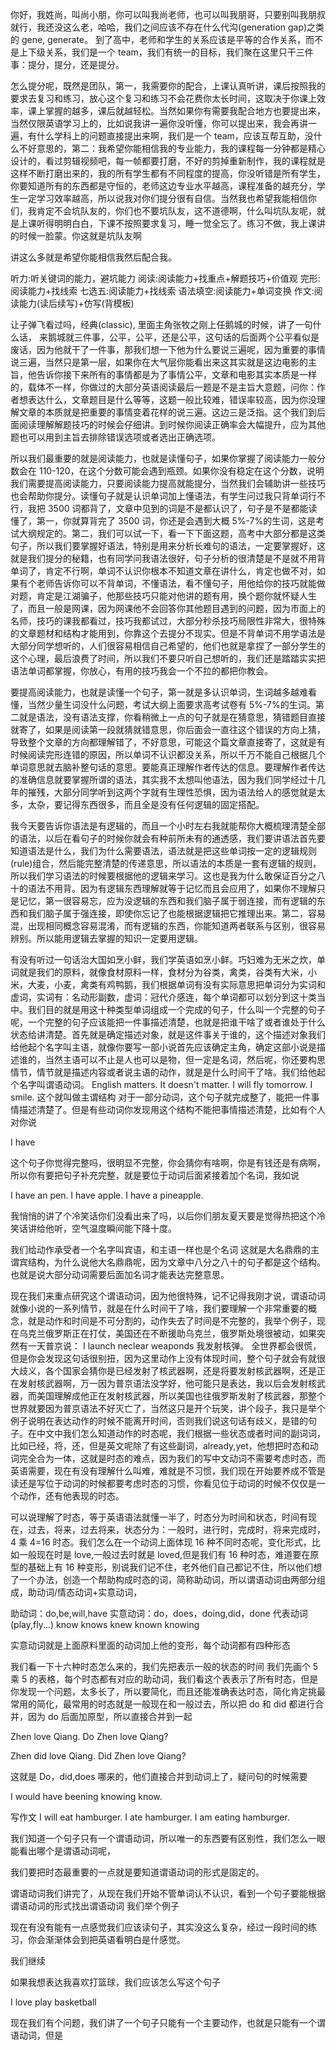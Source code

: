 你好，我姓尚，叫尚小朋，你可以叫我尚老师，也可以叫我朋哥，只要别叫我朋叔就行，我还没这么老，哈哈，我们之间应该不存在什么代沟(generation gap)之类的 gene, generate。 到了高中，老师和学生的关系应该是平等的合作关系，而不是上下级关系，我们是一个 team，我们有统一的目标，我们聚在这里只干三件事：提分，提分，还是提分。

怎么提分呢，既然是团队，第一，我需要你的配合，上课认真听讲，课后按照我的要求去复习和练习，放心这个复习和练习不会花费你太长时间，这取决于你课上效率，课上掌握的越多，课后就越轻松。当然如果你有需要我配合地方也要提出来，当然仅限英语学习上的，比如说我讲一遍你没听懂，你可以提出来，我会再讲一遍，有什么学科上的问题直接提出来啊，我们是一个 team，应该互帮互助，没什么不好意思的，第二：我希望你能相信我的专业能力，我的课程每一分钟都是精心设计的，看过剪辑视频吧，每一帧都要打磨，不好的剪掉重新制作，我的课程就是这样不断打磨出来的，我的所有学生都有不同程度的提高，你没听错是所有学生，你要知道所有的东西都是守恒的，老师这边专业水平越高，课程准备的越充分，学生一定学习效率越高，所以说我对你们提分很有自信。当然我也希望我能相信你们，我肯定不会坑队友的，你们也不要坑队友，这不道德啊，什么叫坑队友呢，就是上课听得明明白白，下课不按照要求复习，睡一觉全忘了。练习不做，我上课讲的时候一脸蒙。你这就是坑队友啊

讲这么多就是希望你能相信我然后配合我。

听力:听关键词的能力，避坑能力
阅读:阅读能力+找重点+解题技巧+价值观
完形:阅读能力+找线索
七选五:阅读能力+找线索
语法填空:阅读能力+单词变换
作文:阅读能力(读后续写)+仿写(背模板)

让子弹飞看过吗，经典(classic), 里面主角张牧之刚上任鹅城的时候，讲了一句什么话， 来鹅城就三件事，公平，公平，还是公平，这句话的后面两个公平看似是废话，因为他就干了一件事，那我们想一下他为什么要说三遍呢，因为重要的事情说三遍，当然只是第一层，如果你在大气层你能看出来这其实就是这边电影的主旨，他告诉你接下来所有的事情都是为了事情公平，文章和电影其实本质是一样的，载体不一样，你做过的大部分英语阅读最后一题是不是主旨大意题，问你：作者想表达什么，文章题目是什么等等，这题一般比较难，错误率较高，因为你没理解文章的本质就是把重要的事情变着花样的说三遍。这边三是泛指。这个我们到后面阅读理解解题技巧的时候会仔细讲。到时候你阅读正确率会大幅提升，应为其他题也可以用到主旨去排除错误选项或者选出正确选项。

所以我们最重要的就是阅读能力，也就是读懂句子，如果你掌握了阅读能力一般分数会在 110-120，在这个分数可能会遇到瓶颈。如果你没有稳定在这个分数，说明我们需要提高阅读能力，只要阅读能力提高就能提分，当然我们会辅助讲一些技巧也会帮助你提分。读懂句子就是认识单词加上懂语法，有学生问过我只背单词行不行，我把 3500 词都背了，文章中见到的词是不是都认识了，句子是不是都能读懂了，第一，你就算背完了 3500 词，你还是会遇到大概 5%-7%的生词，这是考试大纲规定的。第二，我们可以试一下，看一下下面这题，高考中大部分都是这类句子，所以我们要掌握好语法，特别是用来分析长难句的语法，一定要掌握好，这就是我们提分的秘籍，也有同学问我语法很好，句子分析的很清楚是不是就不用背单词了，肯定不行啊，单词不认识你根本不知道文章在讲什么，肯定也做不对，如果有个老师告诉你可以不背单词，不懂语法，看不懂句子，用他给你的技巧就能做对题，肯定是江湖骗子，他那些技巧只能对他讲的题有用，换个题你就怀疑人生了，而且一般是网课，因为网课他不会回答你其他题目遇到的问题，因为市面上的名师，技巧的课我都看过，技巧我都试过，大部分秒杀技巧局限性非常大，很特殊的文章题材和结构才能用到，你靠这个去提分不现实。但是不背单词不用学语法是大部分同学想听的，人们很容易相信自己希望的，他们也就是拿捏了一部分学生的这个心理，最后浪费了时间，所以我们不要只听自己想听的，我们还是踏踏实实把语法单词都掌握，你放心，有用的技巧我会一个不拉的都把你教会。

要提高阅读能力，也就是读懂一个句子，第一就是多认识单词，生词越多越难看懂，当然少量生词没什么问题，考试大纲上面要求高考试卷有 5%-7%的生词。第二就是语法，没有语法支撑，你看稍微上一点的句子就是在猜意思，猜错题目直接就寄了，如果是阅读第一段就猜就错意思，你后面会一直往这个错误的方向上猜，导致整个文章的方向都理解错了，不好意思，可能这个篇文章直接寄了，这就是有时候阅读完形连错的原因，所以单词不认识都没关系，所以千万不能自己根据几个单词意思就去脑补整句话的意思。要能真正理解作者传达的信息。要理解作者传达的准确信息就要掌握所谓的语法，其实我不太想叫他语法，因为我们同学经过十几年的摧残，大部分同学听到这两个字就有生理性恐惧，因为语法给人的感觉就是太多，太杂，要记得东西很多，而且全是没有任何逻辑的固定搭配。

我今天要告诉你语法是有逻辑的，而且一个小时左右我就能帮你大概梳理清楚全部的语法，以后在看句子的时候你就会有种前所未有的通透感，我们要讲语法首先要知道语法是什么，我们为什么需要语法，语法就是把这些单词按一定的逻辑规则(rule)组合，然后能完整清楚的传递意思，所以语法的本质是一套有逻辑的规则，所以我们学习语法的时候要根据他的逻辑来学习。这也是我为什么敢保证百分之八十的语法不用背。因为有逻辑东西理解就等于记忆而且会应用了，如果你不理解只是记忆，第一很容易忘，应为没逻辑的东西和我们脑子属于弱连接，而有逻辑的东西和我们脑子属于强连接，即使你忘记了也能根据逻辑把它推理出来。第二，容易混，出现相同概念容易混淆，而有逻辑的东西，你能知道两者联系与区别，很容易辨别。所以能用逻辑去掌握的知识一定要用逻辑。

有没有听过一句话治大国如烹小鲜，我们学英语如烹小鲜。巧妇难为无米之炊，单词就是我们的原料，就像食材原料一样，食材分为谷类，禽类，谷类有大米，小米，大麦，小麦，禽类有鸡鸭鹅，我们根据单词有没有实际意思把单词分为实词和虚词，实词有：名动形副数，虚词：冠代介感连，每个单词都可以划分到这十类当中。我们目的就是用这十种类型单词组成一个完成的句子，什么叫一个完整的句子呢，一个完整的句子应该能把一件事描述清楚，也就是把谁干啥了或者谁处于什么状态给讲清楚。首先就是确定描述对象，就是这件事关于谁的，这个描述对象我们给他起个名字叫主语，就像你要写一部小说首先应该确定主角，确定这部小说是描述谁的，当然主语可以不止是人也可以是物，但一定是名词，然后呢，你还要构思情节，情节就是描述内容或者说主语的动作，就是是什么时间干了啥。我们给他起个名字叫谓语动词。
English matters.
It doesn't matter.
I will fly tomorrow.
I smile.
这个就叫做主谓结构
对于一部分动词，这个句子就完成整了，能把一件事情描述清楚了。但是有些动词你发现用这个结构不能把事情描述清楚，比如有个人对你说

I have

这个句子你觉得完整吗，很明显不完整，你会猜你有啥啊，你是有钱还是有病啊，所以你有要把句子补充完整，就是要位于动词后面紧接着加个名词，我如说

I have an pen. I have apple. I have a pineapple.

我悄悄的讲了个冷笑话你们没看出来了吗，以后你们朋友夏天要是觉得热把这个冷笑话讲给他听，空气温度瞬间能下降十度。

我们给动作承受者一个名字叫宾语，和主语一样也是个名词
这就是大名鼎鼎的主谓宾结构，为什么说他大名鼎鼎呢，因为文章中八分之八十的句子都是这个结构。也就是说大部分动词需要后面加名词才能表达完整意思。

现在我们来重点研究这个谓语动词，因为他很特殊，记不记得我刚才说，谓语动词就像小说的一系列情节，就是在什么时间干了啥，我们要理解一个非常重要的概念，就是动作和时间是不可分割的，动作失去了时间是不完整的，我举个例子，现在乌克兰俄罗斯正在打仗，美国还在不断援助乌克兰，俄罗斯处境很被动，如果突然有一天普京说：
I launch neclear weaponds
我发射核弹。
全世界都会很慌，但是你会发现这句话很别扭，因为这里动作上没有体现时间，整个句子就会有就很大歧义，各个国家会猜你是已经发射了核武器啊，还是将要发射核武器啊，还是正在发射核武器啊，万一因为普京语法没学好，他可能只是表达，我以后会发射核武器，而美国理解成他正在发射核武器，所以美国也往俄罗斯发射了核武器，那整个世界就要因为普京语法不好灭亡了，当然这只是开个玩笑，讲个段子，我只是举个例子说明在表达动作的时候不能离开时间，否则我们说这句话有歧义，是错的句子。在中文中我们怎么知道动作的时态呢，我们根据一些状态或者时间的副词词，比如已经，将，还，但是英文呢除了有这些副词，already,yet，他想把时态和动词完全合为一体，这就是时态的难点，因为我们的写中文动词不需要考虑时态，而英语需要，现在有没有理解什么叫难，难就是不习惯，我们现在开始要养成不管是读还是写位于动词的时候都要考虑时态的习惯，你看见位于动词的时候不仅仅是一个动作，还有他表现的时态。

可以说理解了时态，等于英语语法就懂一半了，时态分为时间和状态，时间有现在，过去，将来，过去将来，状态分为：一般时，进行时，完成时，将来完成时，4 乘 4=16 时态。我们怎么在一个动词上面体现 16 种不同时态呢，变化形式，比如一般现在时是 love,一般过去时就是 loved,但是我们有 16 种时态，难道要在原型的基础上有 16 种变形，别说我们记不住，老外他们自己都记不住，所以他们想了一个办法，创造一个帮助构成时态的词，简称助动词，所以谓语动词由两部分组成，助动词/情态动词+实意动词，

助动词：do,be,will,have
实意动词：do，does，doing,did，done 代表动词(play,fly...) know knows knew known knowing

实意动词就是上面原料里面的动词加上他的变形，每个动词都有四种形态

我们看一下十六种时态怎么来的，我们先把表示一般的状态的时间
我们先画个 5 乘 5 的表格，每个时态都有对应的助动词，我们看这个表表示了所有时态，但是你发现一个问题，太多长了，所以要简化，而且还能准确表达时态，简化肯定挑最常用的简化，最常用的时态就是一般现在和一般过去，所以把 do 和 did 都进行合并，因为 do 后面加原型，所以直接合并到一起

Zhen love Qiang.
Do Zhen love Qiang?

Zhen did love Qiang.
Did Zhen love Qiang?

这就是 Do，did,does 哪来的，他们直接合并到动词上了，疑问句的时候需要

I would have beening knowing know.

写作文
I will eat hamburger.
I ate hamburger.
I am eating hamburger.

我们知道一个句子只有一个谓语动词，所以唯一的东西要有区别性，我们怎么一眼能看出哪个是谓语动词呢，

我们要把时态最重要的一点就是要知道谓语动词的形式是固定的。

谓语动词我们讲完了，从现在我们开始不管单词认不认识，看到一个句子要能根据谓语动词的形式找出谓语动词
我们举个例子

现在有没有能有一点感觉我们应该读句子，其实没这么复杂，经过一段时间的练习，你会渐渐体会到把英语看明白是什感觉。

我们继续

如果我想表达我喜欢打篮球，我们应该怎么写这个句子

I love play basketball

现在我们有个问题，我们讲了一个句子只能有一个主要动作，也就是只能有一个谓语动词，但是
